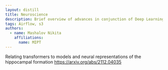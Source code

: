 ```yaml
---
layout: distill
title: Neuroscience
description: Brief overview of advances in conjunction of Deep Learning and neuroscience
tags: Airflow, s3
authors:
  - name: Mashalov Nikita  
    affiliations: 
      name: MIPT
---
```


Relating transformers to models and neural representations of the hippocampal formation
https://arxiv.org/abs/2112.04035


